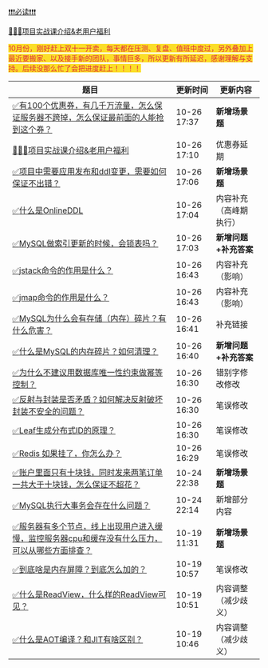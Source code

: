 [❗❗❗必读❗❗❗](https://www.yuque.com/hollis666/bfrl8w/ycscnksw0cw2wus4)



[🧣🧣🧣项目实战课介绍&老用户福利](https://www.yuque.com/hollis666/bfrl8w/dgolk0cckpb94sia)



<font style="color:#DF2A3F;background-color:#FBDE28;">10月份，刚好赶上双十一开卖，每天都在压测、复盘、值班中度过，另外叠加上最近要搬家、以及接手新的团队，事情巨多，所以更新有所延迟，感谢理解与支持。后续没那么忙了会把进度赶上！！！！</font>



| **题目** | **更新时间** | **更新内容** |
| --- | --- | --- |
| [<font style="color:rgb(38, 38, 38);">✅</font><font style="color:rgb(38, 38, 38);">有100个优惠券，有几千万流量，怎么保证服务器不跨掉，怎么保证最前面的人能抢到这个券？</font>](https://www.yuque.com/hollis666/qyhor6/gheid4l25yi9ts56) | 10-26 17:37 | **新增场景题** |
| [<font style="color:rgb(38, 38, 38);">🧣🧣🧣</font><font style="color:rgb(38, 38, 38);">项目实战课介绍&老用户福利</font>](https://www.yuque.com/hollis666/qyhor6/dgolk0cckpb94sia) | 10-26 17:10 | 优惠券延期 |
| [<font style="color:rgb(38, 38, 38);">✅</font><font style="color:rgb(38, 38, 38);">项目中需要应用发布和ddl变更，需要如何保证不出错？</font>](https://www.yuque.com/hollis666/qyhor6/cqvnpa9y5pfdknhm) | 10-26 17:06 | **新增场景题** |
| [<font style="color:rgb(38, 38, 38);">✅</font><font style="color:rgb(38, 38, 38);">什么是OnlineDDL</font>](https://www.yuque.com/hollis666/qyhor6/lwxtmggon7ir4zzz) | 10-26 17:04 | 内容补充（高峰期执行） |
| [<font style="color:rgb(38, 38, 38);">✅</font><font style="color:rgb(38, 38, 38);">MySQL做索引更新的时候，会锁表吗？</font>](https://www.yuque.com/hollis666/qyhor6/ue3wgwvc5x7nyugl) | 10-26 17:03 | **新增问题+补充答案** |
| [<font style="color:rgb(38, 38, 38);">✅</font><font style="color:rgb(38, 38, 38);">jstack命令的作用是什么？</font>](https://www.yuque.com/hollis666/qyhor6/hc8uutqs3wnsenr9) | 10-26 16:43 | 内容补充（影响） |
| [<font style="color:rgb(38, 38, 38);">✅</font><font style="color:rgb(38, 38, 38);">jmap命令的作用是什么？</font>](https://www.yuque.com/hollis666/qyhor6/inr6hifpadl24nao) | 10-26 16:43 | 内容补充（影响） |
| [<font style="color:rgb(38, 38, 38);">✅</font><font style="color:rgb(38, 38, 38);">MySQL为什么会有存储（内存）碎片？有什么危害？</font>](https://www.yuque.com/hollis666/qyhor6/dgehrxlnpsrdi83e) | 10-26 16:41 | 补充链接 |
| [<font style="color:rgb(38, 38, 38);">✅</font><font style="color:rgb(38, 38, 38);">什么是MySQL的内存碎片？如何清理？</font>](https://www.yuque.com/hollis666/qyhor6/fa27eoa3hcl1qzr8) | 10-26 16:40 | **新增问题+补充答案** |
| [<font style="color:rgb(38, 38, 38);">✅</font><font style="color:rgb(38, 38, 38);">为什么不建议用数据库唯一性约束做幂等控制？</font>](https://www.yuque.com/hollis666/qyhor6/prnect4g81wg2law) | 10-26 16:30 | 错别字修改修改 |
| [<font style="color:rgb(38, 38, 38);">✅</font><font style="color:rgb(38, 38, 38);">反射与封装是否矛盾？如何解决反射破坏封装不安全的问题？</font>](https://www.yuque.com/hollis666/qyhor6/sybmg0g0nk1d0mtl) | 10-26 16:30 | 笔误修改 |
| [<font style="color:rgb(38, 38, 38);">✅</font><font style="color:rgb(38, 38, 38);">Leaf生成分布式ID的原理？</font>](https://www.yuque.com/hollis666/qyhor6/hgzes2l7eomfmiqu) | 10-26 16:30 | 笔误修改 |
| [<font style="color:rgb(38, 38, 38);">✅</font><font style="color:rgb(38, 38, 38);">Redis 如果挂了，你怎么办？</font>](https://www.yuque.com/hollis666/qyhor6/ni9yghphzz5utfhp) | 10-26 16:29 | 笔误修改 |
| [<font style="color:rgb(38, 38, 38);">✅</font><font style="color:rgb(38, 38, 38);">账户里面只有十块钱，同时发来两笔订单一共大于十块钱，怎么保证不超花？</font>](https://www.yuque.com/hollis666/qyhor6/eye0y86lsvhsfrb7) | 10-24 22:38 | **新增场景题** |
| [<font style="color:rgb(38, 38, 38);">✅</font><font style="color:rgb(38, 38, 38);">MySQL执行大事务会存在什么问题？</font>](https://www.yuque.com/hollis666/qyhor6/ucgnyqsgubgrar7c) | 10-24 22:14 | 新增部分内容 |
| [<font style="color:rgb(38, 38, 38);">✅</font><font style="color:rgb(38, 38, 38);">服务器有多个节点，线上出现用户进入缓慢，监控服务器cpu和缓存没有什么压力，可以从哪些方面排查？</font>](https://www.yuque.com/hollis666/qyhor6/tal0rut3oi8sbygk) | 10-19 11:31 | **新增场景题** |
| [<font style="color:rgb(38, 38, 38);">✅</font><font style="color:rgb(38, 38, 38);">到底啥是内存屏障？到底怎么加的？</font>](https://www.yuque.com/hollis666/qyhor6/kozqs205honv8nso) | 10-19 10:57 | 笔误修改 |
| [<font style="color:rgb(38, 38, 38);">✅</font><font style="color:rgb(38, 38, 38);">什么是ReadView，什么样的ReadView可见？</font>](https://www.yuque.com/hollis666/qyhor6/gq6em9bet37p4f77) | 10-19 10:51 | 内容调整（减少歧义） |
| [<font style="color:rgb(38, 38, 38);">✅</font><font style="color:rgb(38, 38, 38);">什么是AOT编译？和JIT有啥区别？</font>](https://www.yuque.com/hollis666/qyhor6/cy5i6guhszisviks) | 10-19 10:46 | 内容调整（减少歧义） |


